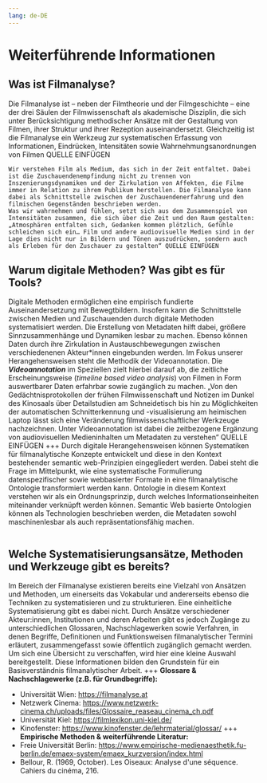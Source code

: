```yaml
---
lang: de-DE
---
```

# Weiterführende Informationen
## Was ist Filmanalyse?
Die Filmanalyse ist – neben der Filmtheorie und der Filmgeschichte – eine der drei Säulen der Filmwissenschaft als akademische Disziplin, die sich unter Berücksichtigung methodischer Ansätze mit der Gestaltung von Filmen, ihrer Struktur und ihrer Rezeption auseinandersetzt. Gleichzeitig ist die Filmanalyse ein Werkzeug zur systematischen Erfassung von Informationen, Eindrücken, Intensitäten sowie Wahrnehmungsanordnungen von Filmen QUELLE EINFÜGEN
```{admonition} **Wie verstehen wir Filmanalyse?**
Wir verstehen Film als Medium, das sich in der Zeit entfaltet. Dabei ist die Zuschauendenempfindung nicht zu trennen von Inszenierungsdynamiken und der Zirkulation von Affekten, die Filme immer in Relation zu ihrem Publikum herstellen. Die Filmanalyse kann dabei als Schnittstelle zwischen der Zuschauendenerfahrung und den filmischen Gegenständen beschrieben werden.
Was wir wahrnehmen und fühlen, setzt sich aus dem Zusammenspiel von Intensitäten zusammen, die sich über die Zeit und den Raum gestalten: „Atmosphären entfalten sich, Gedanken kommen plötzlich, Gefühle schleichen sich ein… Film und andere audiovisuelle Medien sind in der Lage dies nicht nur in Bildern und Tönen auszudrücken, sondern auch als Erleben für den Zuschauer zu gestalten“ QUELLE EINFÜGEN
```
## Warum digitale Methoden? Was gibt es für Tools? 
Digitale Methoden ermöglichen eine empirisch fundierte Auseinandersetzung mit Bewegtbildern. Insofern kann die Schnittstelle zwischen Medien und Zuschauenden durch digitale Methoden systematisiert werden. Die Erstellung von Metadaten hilft dabei, größere Sinnzusammenhänge und Dynamiken lesbar zu machen. Ebenso können Daten durch ihre Zirkulation in Austauschbewegungen zwischen verschiedenenen Akteur*innen eingebunden werden. Im Fokus unserer Herangehensweisen steht die Methodik der Videoannotation. Die ***Videoannotation*** im Speziellen zielt hierbei darauf ab, die zeitliche Erscheinungsweise (*timeline based video analysis*) von Filmen in Form auswertbarer Daten erfahrbar sowie zugänglich zu machen. 
„Von den Gedächtnisprotokollen der frühen Filmwissenschaft und Notizen im Dunkel des Kinosaals über Detailstudien am Schneidetisch bis hin zu Möglichkeiten der automatischen Schnitterkennung und -visualisierung am heimischen Laptop lässt sich eine Veränderung filmwissenschaftlicher Werkzeuge nachzeichnen. Unter Videoannotation ist dabei die zeitbezogene Ergänzung von audiovisuellen Medieninhalten um Metadaten zu verstehen“ QUELLE EINFÜGEN
+++
Durch digitale Herangehensweisen können Systematiken für filmanalytische Konzepte entwickelt und diese in den Kontext bestehender semantic web-Prinzipien eingegliedert werden. Dabei steht die Frage im Mittelpunkt, wie eine systematische Formulierung datenspezifischer sowie webbasierter Formate in eine filmanalytische Ontologie transformiert werden kann. Ontologie in diesem Kontext verstehen wir als ein Ordnungsprinzip, durch welches Informationseinheiten miteinander verknüpft werden können. Semantic Web basierte Ontologien können als Technologien beschrieben werden, die Metadaten sowohl maschinenlesbar als auch repräsentationsfähig machen.
```{hint} Es gibt verschiedene Tools, mit denen audiovisuelle Gegenstände (z.B. Videoclips oder Filmszenen) annotiert werden können. Zu den gängigsten zählen: [Advene](https://www.advene.org/), [Elan](https://archive.mpi.nl/tla/elan), [Distant Viewing](https://distantviewing.org/) oder zum Beispiel die in der Entwicklungsphase stehende Software [TIB AV-Analytics](https://service.tib.eu/tibava). Hierbei gibt es webbasierte Anwendungstools sowie Software, die offline verwendet werden kann.
```
## Welche Systematisierungsansätze, Methoden und Werkzeuge gibt es bereits?
Im Bereich der Filmanalyse existieren bereits eine Vielzahl von Ansätzen und Methoden, um einerseits das Vokabular und andererseits ebenso die Techniken zu systematisieren und zu strukturieren. 
Eine einheitliche Systematisierung gibt es dabei nicht. Durch Ansätze verschiedener Akteur:innen, Institutionen und deren Arbeiten gibt es jedoch Zugänge zu unterschiedlichen Glossaren, Nachschlagewerken sowie Verfahren, in denen Begriffe, Definitionen und Funktionsweisen filmanalytischer Termini erläutert, zusammengefasst sowie öffentlich zugänglich gemacht werden. Um sich eine Übersicht zu verschaffen, wird hier eine kleine Auswahl bereitgestellt. Diese Informationen bilden den Grundstein für ein Basisverständnis filmanalytischer Arbeit. 
+++
**Glossare & Nachschlagewerke (z.B. für Grundbegriffe):**
* Universität Wien: https://filmanalyse.at
* Netzwerk Cinema: https://www.netzwerk-cinema.ch/uploads/files/Glossaire_reaseau_cinema_ch.pdf
* Universität Kiel: https://filmlexikon.uni-kiel.de/
* Kinofenster: https://www.kinofenster.de/lehrmaterial/glossar/
+++
**Empirische Methoden & weiterführende Literatur:**
* Freie Universität Berlin: https://www.empirische-medienaesthetik.fu-berlin.de/emaex-system/emaex_kurzversion/index.html
* Bellour, R. (1969, October). Les Oiseaux: Analyse d'une séquence. Cahiers du cinéma, 216.